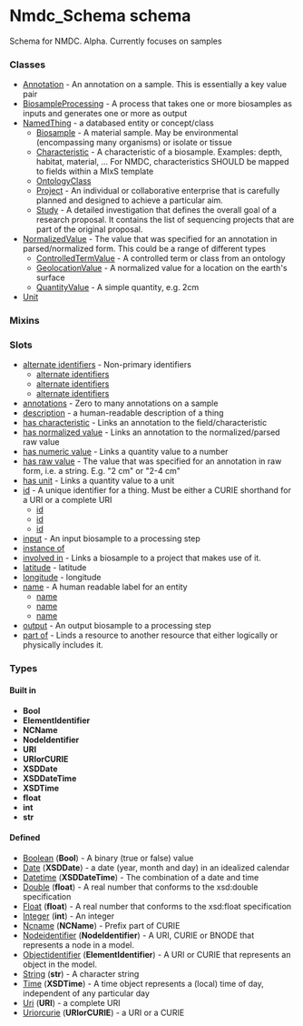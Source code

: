 
# Nmdc_Schema schema


Schema for NMDC. Alpha. Currently focuses on samples


### Classes

 * [Annotation](Annotation.md) - An annotation on a sample. This is essentially a key value pair
 * [BiosampleProcessing](BiosampleProcessing.md) - A process that takes one or more biosamples as inputs and generates one or more as output
 * [NamedThing](NamedThing.md) - a databased entity or concept/class
    * [Biosample](Biosample.md) - A material sample. May be environmental (encompassing many organisms) or isolate or tissue
    * [Characteristic](Characteristic.md) - A characteristic of a biosample. Examples: depth, habitat, material, ... For NMDC, characteristics SHOULD be mapped to fields within a MIxS template
    * [OntologyClass](OntologyClass.md)
    * [Project](Project.md) - An individual or collaborative enterprise that is carefully planned and designed to achieve a particular aim.
    * [Study](Study.md) - A detailed investigation that  defines the overall goal of a research proposal.  It contains the list of sequencing projects that are part of the original proposal.
 * [NormalizedValue](NormalizedValue.md) - The value that was specified for an annotation in parsed/normalized form. This could be a range of different types
    * [ControlledTermValue](ControlledTermValue.md) - A controlled term or class from an ontology
    * [GeolocationValue](GeolocationValue.md) - A normalized value for a location on the earth's surface
    * [QuantityValue](QuantityValue.md) - A simple quantity, e.g. 2cm
 * [Unit](Unit.md)

### Mixins


### Slots

 * [alternate identifiers](alternate_identifiers.md) - Non-primary identifiers
    * [alternate identifiers](biosample_alternate_identifiers.md)
    * [alternate identifiers](project_alternate_identifiers.md)
    * [alternate identifiers](study_alternate_identifiers.md)
 * [annotations](annotations.md) - Zero to many annotations on a sample
 * [description](description.md) - a human-readable description of a thing
 * [has characteristic](has_characteristic.md) - Links an annotation to the field/characteristic
 * [has normalized value](has_normalized_value.md) - Links an annotation to the normalized/parsed raw value
 * [has numeric value](has_numeric_value.md) - Links a quantity value to a number
 * [has raw value](has_raw_value.md) - The value that was specified for an annotation in raw form, i.e. a string. E.g. "2 cm" or "2-4 cm"
 * [has unit](has_unit.md) - Links a quantity value to a unit
 * [id](id.md) - A unique identifier for a thing. Must be either a CURIE shorthand for a URI or a complete URI
    * [id](biosample_id.md)
    * [id](project_id.md)
    * [id](study_id.md)
 * [input](input.md) - An input biosample to a processing step
 * [instance of](instance_of.md)
 * [involved in](involved_in.md) - Links a biosample to a project that makes use of it.
 * [latitude](latitude.md) - latitude
 * [longitude](longitude.md) - longitude
 * [name](name.md) - A human readable label for an entity
    * [name](biosample_name.md)
    * [name](project_name.md)
    * [name](study_name.md)
 * [output](output.md) - An output biosample to a processing step
 * [part of](part_of.md) - Linds a resource to another resource that either logically or physically includes it.

### Types


#### Built in

 * **Bool**
 * **ElementIdentifier**
 * **NCName**
 * **NodeIdentifier**
 * **URI**
 * **URIorCURIE**
 * **XSDDate**
 * **XSDDateTime**
 * **XSDTime**
 * **float**
 * **int**
 * **str**

#### Defined

 * [Boolean](Boolean.md)  (**Bool**)  - A binary (true or false) value
 * [Date](Date.md)  (**XSDDate**)  - a date (year, month and day) in an idealized calendar
 * [Datetime](Datetime.md)  (**XSDDateTime**)  - The combination of a date and time
 * [Double](Double.md)  (**float**)  - A real number that conforms to the xsd:double specification
 * [Float](Float.md)  (**float**)  - A real number that conforms to the xsd:float specification
 * [Integer](Integer.md)  (**int**)  - An integer
 * [Ncname](Ncname.md)  (**NCName**)  - Prefix part of CURIE
 * [Nodeidentifier](Nodeidentifier.md)  (**NodeIdentifier**)  - A URI, CURIE or BNODE that represents a node in a model.
 * [Objectidentifier](Objectidentifier.md)  (**ElementIdentifier**)  - A URI or CURIE that represents an object in the model.
 * [String](String.md)  (**str**)  - A character string
 * [Time](Time.md)  (**XSDTime**)  - A time object represents a (local) time of day, independent of any particular day
 * [Uri](Uri.md)  (**URI**)  - a complete URI
 * [Uriorcurie](Uriorcurie.md)  (**URIorCURIE**)  - a URI or a CURIE

